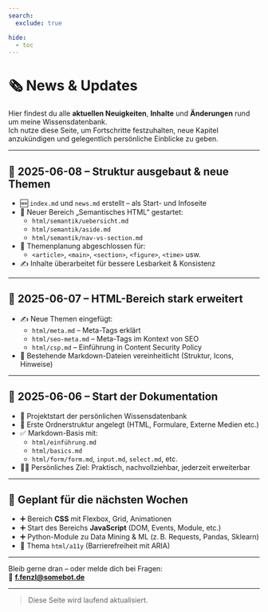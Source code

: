 ```yaml
---
search:
  exclude: true

hide:
  - toc
---
```


# 🗞️ News & Updates

Hier findest du alle **aktuellen Neuigkeiten**, **Inhalte** und **Änderungen** rund um meine Wissensdatenbank.  
Ich nutze diese Seite, um Fortschritte festzuhalten, neue Kapitel anzukündigen und gelegentlich persönliche Einblicke zu geben.

---

## 📅 2025-06-08 – Struktur ausgebaut & neue Themen

- 🆕 `index.md` und `news.md` erstellt – als Start- und Infoseite
- 🧱 Neuer Bereich „Semantisches HTML“ gestartet:
  - `html/semantik/uebersicht.md`
  - `html/semantik/aside.md`
  - `html/semantik/nav-vs-section.md`
- 📌 Themenplanung abgeschlossen für:
  - `<article>`, `<main>`, `<section>`, `<figure>`, `<time>` usw.
- ✍️ Inhalte überarbeitet für bessere Lesbarkeit & Konsistenz

---

## 📅 2025-06-07 – HTML-Bereich stark erweitert

- ✍️ Neue Themen eingefügt:
  - `html/meta.md` – Meta-Tags erklärt
  - `html/seo-meta.md` – Meta-Tags im Kontext von SEO
  - `html/csp.md` – Einführung in Content Security Policy
- 🔄 Bestehende Markdown-Dateien vereinheitlicht (Struktur, Icons, Hinweise)

---

## 📅 2025-06-06 – Start der Dokumentation

- 🚀 Projektstart der persönlichen Wissensdatenbank
- 📁 Erste Ordnerstruktur angelegt (HTML, Formulare, Externe Medien etc.)
- ✅ Markdown-Basis mit:
  - `html/einführung.md`
  - `html/basics.md`
  - `html/form/form.md`, `input.md`, `select.md`, etc.
- 🙋‍♂️ Persönliches Ziel: Praktisch, nachvollziehbar, jederzeit erweiterbar

---

## 🧠 Geplant für die nächsten Wochen

- ➕ Bereich **CSS** mit Flexbox, Grid, Animationen
- ➕ Start des Bereichs **JavaScript** (DOM, Events, Module, etc.)
- ➕ Python-Module zu Data Mining & ML (z. B. Requests, Pandas, Sklearn)
- 📄 Thema `html/a11y` (Barrierefreiheit mit ARIA)

---

Bleib gerne dran – oder melde dich bei Fragen:  
📧 **[f.fenzl@somebot.de](mailto:f.fenzl@somebot.de)**

---

> Diese Seite wird laufend aktualisiert.